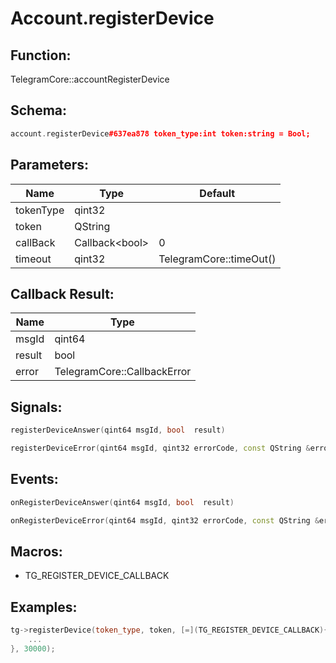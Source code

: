 # Account.registerDevice

## Function:

TelegramCore::accountRegisterDevice

## Schema:

```c++
account.registerDevice#637ea878 token_type:int token:string = Bool;
```
## Parameters:

|Name|Type|Default|
|----|----|-------|
|tokenType|qint32||
|token|QString||
|callBack|Callback&lt;bool&gt;|0|
|timeout|qint32|TelegramCore::timeOut()|

## Callback Result:

|Name|Type|
|----|----|
|msgId|qint64|
|result|bool|
|error|TelegramCore::CallbackError|

## Signals:

```c++
registerDeviceAnswer(qint64 msgId, bool  result)
```
```c++
registerDeviceError(qint64 msgId, qint32 errorCode, const QString &errorText)
```

## Events:

```c++
onRegisterDeviceAnswer(qint64 msgId, bool  result)
```
```c++
onRegisterDeviceError(qint64 msgId, qint32 errorCode, const QString &errorText)
```

## Macros:

* TG_REGISTER_DEVICE_CALLBACK

## Examples:

```c++
tg->registerDevice(token_type, token, [=](TG_REGISTER_DEVICE_CALLBACK){
    ...
}, 30000);
```
